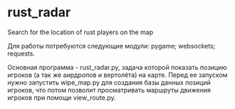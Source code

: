 # rust_radar
Search for the location of rust players on the map

Для работы потребуются следующие модули:
pygame;
websockets;
requests.

Основная программа - rust_radar.py, задача которой показать позицию игроков (а так же аирдропов и вертолёта) на карте.
Перед ее запуском нужно запустить wipe_map.py для создания базы данных позиций игроков, что потом позволит просматривать маршруты движения игроков при помощи view_route.py.
